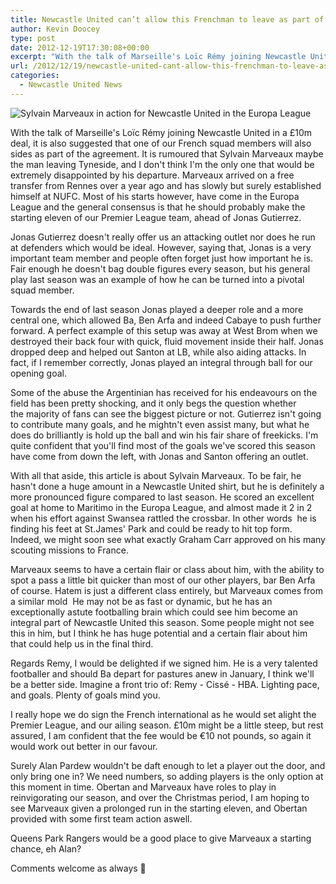```yaml
---
title: Newcastle United can’t allow this Frenchman to leave as part of Remy deal
author: Kevin Doocey
type: post
date: 2012-12-19T17:30:08+00:00
excerpt: "With the talk of Marseille's Loïc Rémy joining Newcastle United in a £10m deal, it is also suggested that one of our French squad members will also sides as part of the agreement. It is rumoured that Sylvain Marveaux.."
url: /2012/12/19/newcastle-united-cant-allow-this-frenchman-to-leave-as-part-of-remy-deal/
categories:
  - Newcastle United News
---
```


![Sylvain Marveaux in action for Newcastle United in the Europa League](https://www.tynetime.com/wp-content/uploads/2012/12/Sylvain-Marveaux-Newcastle-United.jpg)

With the talk of Marseille's Loïc Rémy joining Newcastle United in a £10m deal, it is also suggested that one of our French squad members will also sides as part of the agreement. It is rumoured that Sylvain Marveaux maybe the man leaving Tyneside, and I don't think I'm the only one that would be extremely disappointed by his departure. Marveaux arrived on a free transfer from Rennes over a year ago and has slowly but surely established himself at NUFC. Most of his starts however, have come in the Europa League and the general consensus is that he should probably make the starting eleven of our Premier League team, ahead of Jonas Gutierrez.

Jonas Gutierrez doesn't really offer us an attacking outlet nor does he run at defenders which would be ideal. However, saying that, Jonas is a very important team member and people often forget just how important he is. Fair enough he doesn't bag double figures every season, but his general play last season was an example of how he can be turned into a pivotal squad member.

Towards the end of last season Jonas played a deeper role and a more central one, which allowed Ba, Ben Arfa and indeed Cabaye to push further forward. A perfect example of this setup was away at West Brom when we destroyed their back four with quick, fluid movement inside their half. Jonas dropped deep and helped out Santon at LB, while also aiding attacks. In fact, if I remember correctly, Jonas played an integral through ball for our opening goal.

Some of the abuse the Argentinian has received for his endeavours on the field has been pretty shocking, and it only begs the question whether the majority of fans can see the biggest picture or not. Gutierrez isn't going to contribute many goals, and he mightn't even assist many, but what he does do brilliantly is hold up the ball and win his fair share of freekicks. I'm quite confident that you'll find most of the goals we've scored this season have come from down the left, with Jonas and Santon offering an outlet.

With all that aside, this article is about Sylvain Marveaux. To be fair, he hasn't done a huge amount in a Newcastle United shirt, but he is definitely a more pronounced figure compared to last season. He scored an excellent goal at home to Maritimo in the Europa League, and almost made it 2 in 2 when his effort against Swansea rattled the crossbar. In other words  he is finding his feet at St.James' Park and could be ready to hit top form. Indeed, we might soon see what exactly Graham Carr approved on his many scouting missions to France.

Marveaux seems to have a certain flair or class about him, with the ability to spot a pass a little bit quicker than most of our other players, bar Ben Arfa of course. Hatem is just a different class entirely, but Marveaux comes from a similar mold  He may not be as fast or dynamic, but he has an exceptionally astute footballing brain which could see him become an integral part of Newcastle United this season. Some people might not see this in him, but I think he has huge potential and a certain flair about him that could help us in the final third.

Regards Remy, I would be delighted if we signed him. He is a very talented footballer and should Ba depart for pastures anew in January, I think we'll be a better side. Imagine a front trio of: Remy - Cissé - HBA. Lighting pace, and goals. Plenty of goals mind you.

I really hope we do sign the French international as he would set alight the Premier League, and our ailing season. £10m might be a little steep, but rest assured, I am confident that the fee would be €10 not pounds, so again it would work out better in our favour.

Surely Alan Pardew wouldn't be daft enough to let a player out the door, and only bring one in? We need numbers, so adding players is the only option at this moment in time. Obertan and Marveaux have roles to play in reinvigorating our season, and over the Christmas period, I am hoping to see Marveaux given a prolonged run in the starting eleven, and Obertan provided with some first team action aswell.

Queens Park Rangers would be a good place to give Marveaux a starting chance, eh Alan?

Comments welcome as always 🙂
